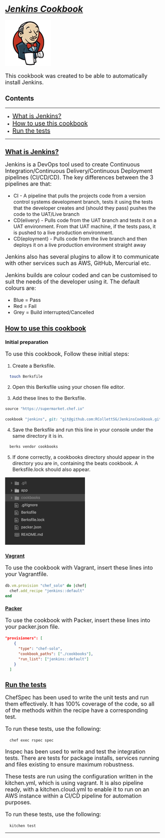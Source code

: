 # <u>___Jenkins Cookbook___</u>                

<div>
  <img width="150px;" src="./readmeimg/jenkins.jpeg" alt="FB">
</div>

<p style="font-size: 18px;">This cookbook was created to be able to automatically install Jenkins.</p>

## Contents
---
- <a href="#what" style="font-size: 20px;"> What is Jenkins? </a>
- <a href="#how" style="font-size: 20px;"> How to use this cookbook </a>
- <a href="#tests" style="font-size: 20px;"> Run the tests </a>
---

<u><h2 id="what">What is Jenkins?</h2></u>

<p style="font-size: 18px;">
Jenkins is a DevOps tool used to create Continuous Integration/Continuous Delivery/Continuous Deployment pipelines (CI/CD/CD). The key differences between the 3 pipelines are that:
  <ul style="font-size: 16px;">
    <li>CI - A pipeline that pulls the projects code from a version control systems development branch, tests it using the tests that the developer creates and (should they pass) pushes the code to the UAT/Live branch</li>  
    <li>CD(elivery) - Pulls code from the UAT branch and tests it on a UAT environment. From that UAT machine, if the tests pass, it is pushed to a live production environment.</li>  
    <li>CD(eployment) - Pulls code from the live branch and then deploys it on a live production environment straight away</li>
  </ul>
</p>

<p style="font-size: 18px;">
Jenkins also has several plugins to allow it to communicate with other services such as AWS, GitHub, Mercurial etc.
</p>

<p style="font-size: 18px;">
Jenkins builds are colour coded and can be customised to suit the needs of the developer using it. The default colours are:
  <ul style="font-size: 16px;">
    <li>Blue = Pass</li>
    <li>Red = Fail</li> 
    <li>Grey = Build interrupted/Cancelled</li>
  </ul>
</p>

<u><h2 id="how">How to use this cookbook</h2></u>

### Initial preparation
<p style="font-size: 18px;">
To use this cookbook, Follow these initial steps:
</p>

1. <p style="font-size: 16px;"> Create a Berksfile. </p>

```bash
  touch Berksfile
```

2. <p style="font-size: 16px;"> Open this Berksfile using your chosen file editor. </p>

3. <p style="font-size: 16px;"> Add these lines to the Berksfile. </p>

```ruby
source "https://supermarket.chef.io"

cookbook "jenkins", git: "git@github.com:RCollettSG/JenkinsCookbook.git"
```

4. <p style="font-size: 16px;"> Save the Berksfile and run this line in your console under the same directory it is in. </p>

```bash
  berks vendor cookbooks
```

5. <p style="font-size: 16px;"> If done correctly, a cookbooks directory should appear in the directory you are in, containing the beats cookbook. A Berksfile.lock should also appear. </p>

![file tree](./readmeimg/cbfiletree.png)


### <u>Vagrant</u>
<p style="font-size: 18px;">
To use the cookbook with Vagrant, insert these lines into your Vagrantfile.
</p>

```ruby
db.vm.provision "chef_solo" do |chef|
  chef.add_recipe "jenkins::default"
end
```

### <u>Packer</u>
<p style="font-size: 18px;">
To use the cookbook with Packer, insert these lines into your packer.json file.
</p>

```json
"provisioners": [
    {
      "type": "chef-solo",
      "cookbook_paths": ["./cookbooks"],
      "run_list": ["jenkins::default"]
    }
  ]
```

<u><h2 id="tests">Run the tests</h2></u>
<p style="font-size: 18px;">
ChefSpec has been used to write the unit tests and run them effectively. It has 100% coverage of the code, so all of the methods within the recipe have a corresponding test.
</p>

<p style="font-size: 18px;">
To run these tests, use the following:
</p>

```bash
  chef exec rspec spec
```

<p style="font-size: 18px;">
Inspec has been used to write and test the integration tests. There are tests for package installs, services running and files existing to ensure maximum robustness.
</p>

<p style="font-size: 18px;">
These tests are run using the configuration written in the kitchen.yml, which is using vagrant. It is also pipeline ready, with a kitchen.cloud.yml to enable it to run on an AWS instance within a CI/CD pipeline for automation purposes.
</p>

<p style="font-size: 18px;">
To run these tests, use the following:
</p>

```bash
  kitchen test
```

---
